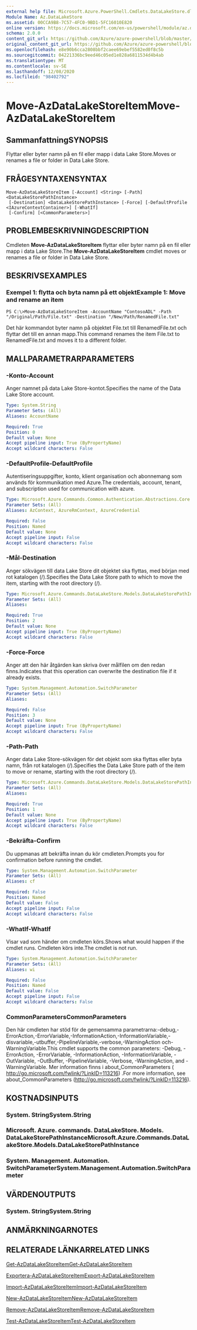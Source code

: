 ```yaml
---
external help file: Microsoft.Azure.PowerShell.Cmdlets.DataLakeStore.dll-Help.xml
Module Name: Az.DataLakeStore
ms.assetid: 00CCA9B8-7C57-4FC0-9BD1-5FC16010E820
online version: https://docs.microsoft.com/en-us/powershell/module/az.datalakestore/move-azdatalakestoreitem
schema: 2.0.0
content_git_url: https://github.com/Azure/azure-powershell/blob/master/src/DataLakeStore/DataLakeStore/help/Move-AzDataLakeStoreItem.md
original_content_git_url: https://github.com/Azure/azure-powershell/blob/master/src/DataLakeStore/DataLakeStore/help/Move-AzDataLakeStoreItem.md
ms.openlocfilehash: e8e90b6cca2808bbf2caee69ebef5582ed0f8c5b
ms.sourcegitcommit: 04221336bc9eed46c05ed1e828a6811534d4b4ab
ms.translationtype: MT
ms.contentlocale: sv-SE
ms.lasthandoff: 12/08/2020
ms.locfileid: "98402792"
---
```

# <span data-ttu-id="3176a-101">Move-AzDataLakeStoreItem</span><span class="sxs-lookup"><span data-stu-id="3176a-101">Move-AzDataLakeStoreItem</span></span>

## <span data-ttu-id="3176a-102">Sammanfattning</span><span class="sxs-lookup"><span data-stu-id="3176a-102">SYNOPSIS</span></span>
<span data-ttu-id="3176a-103">Flyttar eller byter namn på en fil eller mapp i data Lake Store.</span><span class="sxs-lookup"><span data-stu-id="3176a-103">Moves or renames a file or folder in Data Lake Store.</span></span>

## <span data-ttu-id="3176a-104">FRÅGESYNTAXEN</span><span class="sxs-lookup"><span data-stu-id="3176a-104">SYNTAX</span></span>

```
Move-AzDataLakeStoreItem [-Account] <String> [-Path] <DataLakeStorePathInstance>
 [-Destination] <DataLakeStorePathInstance> [-Force] [-DefaultProfile <IAzureContextContainer>] [-WhatIf]
 [-Confirm] [<CommonParameters>]
```

## <span data-ttu-id="3176a-105">PROBLEMBESKRIVNING</span><span class="sxs-lookup"><span data-stu-id="3176a-105">DESCRIPTION</span></span>
<span data-ttu-id="3176a-106">Cmdleten **Move-AzDataLakeStoreItem** flyttar eller byter namn på en fil eller mapp i data Lake Store.</span><span class="sxs-lookup"><span data-stu-id="3176a-106">The **Move-AzDataLakeStoreItem** cmdlet moves or renames a file or folder in Data Lake Store.</span></span>

## <span data-ttu-id="3176a-107">BESKRIVS</span><span class="sxs-lookup"><span data-stu-id="3176a-107">EXAMPLES</span></span>

### <span data-ttu-id="3176a-108">Exempel 1: flytta och byta namn på ett objekt</span><span class="sxs-lookup"><span data-stu-id="3176a-108">Example 1: Move and rename an item</span></span>
```
PS C:\>Move-AzDataLakeStoreItem -AccountName "ContosoADL" -Path "/Original/Path/File.txt" -Destination "/New/Path/RenamedFile.txt"
```

<span data-ttu-id="3176a-109">Det här kommandot byter namn på objektet File.txt till RenamedFile.txt och flyttar det till en annan mapp.</span><span class="sxs-lookup"><span data-stu-id="3176a-109">This command renames the item File.txt to RenamedFile.txt and moves it to a different folder.</span></span>

## <span data-ttu-id="3176a-110">MALLPARAMETRAR</span><span class="sxs-lookup"><span data-stu-id="3176a-110">PARAMETERS</span></span>

### <span data-ttu-id="3176a-111">-Konto</span><span class="sxs-lookup"><span data-stu-id="3176a-111">-Account</span></span>
<span data-ttu-id="3176a-112">Anger namnet på data Lake Store-kontot.</span><span class="sxs-lookup"><span data-stu-id="3176a-112">Specifies the name of the Data Lake Store account.</span></span>

```yaml
Type: System.String
Parameter Sets: (All)
Aliases: AccountName

Required: True
Position: 0
Default value: None
Accept pipeline input: True (ByPropertyName)
Accept wildcard characters: False
```

### <span data-ttu-id="3176a-113">-DefaultProfile</span><span class="sxs-lookup"><span data-stu-id="3176a-113">-DefaultProfile</span></span>
<span data-ttu-id="3176a-114">Autentiseringsuppgifter, konto, klient organisation och abonnemang som används för kommunikation med Azure.</span><span class="sxs-lookup"><span data-stu-id="3176a-114">The credentials, account, tenant, and subscription used for communication with azure.</span></span>

```yaml
Type: Microsoft.Azure.Commands.Common.Authentication.Abstractions.Core.IAzureContextContainer
Parameter Sets: (All)
Aliases: AzContext, AzureRmContext, AzureCredential

Required: False
Position: Named
Default value: None
Accept pipeline input: False
Accept wildcard characters: False
```

### <span data-ttu-id="3176a-115">-Mål</span><span class="sxs-lookup"><span data-stu-id="3176a-115">-Destination</span></span>
<span data-ttu-id="3176a-116">Anger sökvägen till data Lake Store dit objektet ska flyttas, med början med rot katalogen (/).</span><span class="sxs-lookup"><span data-stu-id="3176a-116">Specifies the Data Lake Store path to which to move the item, starting with the root directory (/).</span></span>

```yaml
Type: Microsoft.Azure.Commands.DataLakeStore.Models.DataLakeStorePathInstance
Parameter Sets: (All)
Aliases:

Required: True
Position: 2
Default value: None
Accept pipeline input: True (ByPropertyName)
Accept wildcard characters: False
```

### <span data-ttu-id="3176a-117">-Force</span><span class="sxs-lookup"><span data-stu-id="3176a-117">-Force</span></span>
<span data-ttu-id="3176a-118">Anger att den här åtgärden kan skriva över målfilen om den redan finns.</span><span class="sxs-lookup"><span data-stu-id="3176a-118">Indicates that this operation can overwrite the destination file if it already exists.</span></span>

```yaml
Type: System.Management.Automation.SwitchParameter
Parameter Sets: (All)
Aliases:

Required: False
Position: 3
Default value: None
Accept pipeline input: True (ByPropertyName)
Accept wildcard characters: False
```

### <span data-ttu-id="3176a-119">-Path</span><span class="sxs-lookup"><span data-stu-id="3176a-119">-Path</span></span>
<span data-ttu-id="3176a-120">Anger data Lake Store-sökvägen för det objekt som ska flyttas eller byta namn, från rot katalogen (/).</span><span class="sxs-lookup"><span data-stu-id="3176a-120">Specifies the Data Lake Store path of the item to move or rename, starting with the root directory (/).</span></span>

```yaml
Type: Microsoft.Azure.Commands.DataLakeStore.Models.DataLakeStorePathInstance
Parameter Sets: (All)
Aliases:

Required: True
Position: 1
Default value: None
Accept pipeline input: True (ByPropertyName)
Accept wildcard characters: False
```

### <span data-ttu-id="3176a-121">-Bekräfta</span><span class="sxs-lookup"><span data-stu-id="3176a-121">-Confirm</span></span>
<span data-ttu-id="3176a-122">Du uppmanas att bekräfta innan du kör cmdleten.</span><span class="sxs-lookup"><span data-stu-id="3176a-122">Prompts you for confirmation before running the cmdlet.</span></span>

```yaml
Type: System.Management.Automation.SwitchParameter
Parameter Sets: (All)
Aliases: cf

Required: False
Position: Named
Default value: False
Accept pipeline input: False
Accept wildcard characters: False
```

### <span data-ttu-id="3176a-123">-WhatIf</span><span class="sxs-lookup"><span data-stu-id="3176a-123">-WhatIf</span></span>
<span data-ttu-id="3176a-124">Visar vad som händer om cmdleten körs.</span><span class="sxs-lookup"><span data-stu-id="3176a-124">Shows what would happen if the cmdlet runs.</span></span>
<span data-ttu-id="3176a-125">Cmdleten körs inte.</span><span class="sxs-lookup"><span data-stu-id="3176a-125">The cmdlet is not run.</span></span>

```yaml
Type: System.Management.Automation.SwitchParameter
Parameter Sets: (All)
Aliases: wi

Required: False
Position: Named
Default value: False
Accept pipeline input: False
Accept wildcard characters: False
```

### <span data-ttu-id="3176a-126">CommonParameters</span><span class="sxs-lookup"><span data-stu-id="3176a-126">CommonParameters</span></span>
<span data-ttu-id="3176a-127">Den här cmdleten har stöd för de gemensamma parametrarna:-debug,-ErrorAction,-ErrorVariable,-InformationAction,-InformationVariable,-disvariable,-utbuffer,-PipelineVariable,-verbose,-WarningAction och-WarningVariable.</span><span class="sxs-lookup"><span data-stu-id="3176a-127">This cmdlet supports the common parameters: -Debug, -ErrorAction, -ErrorVariable, -InformationAction, -InformationVariable, -OutVariable, -OutBuffer, -PipelineVariable, -Verbose, -WarningAction, and -WarningVariable.</span></span> <span data-ttu-id="3176a-128">Mer information finns i about_CommonParameters ( http://go.microsoft.com/fwlink/?LinkID=113216) .</span><span class="sxs-lookup"><span data-stu-id="3176a-128">For more information, see about_CommonParameters (http://go.microsoft.com/fwlink/?LinkID=113216).</span></span>

## <span data-ttu-id="3176a-129">KOSTNADS</span><span class="sxs-lookup"><span data-stu-id="3176a-129">INPUTS</span></span>

### <span data-ttu-id="3176a-130">System. String</span><span class="sxs-lookup"><span data-stu-id="3176a-130">System.String</span></span>

### <span data-ttu-id="3176a-131">Microsoft. Azure. commands. DataLakeStore. Models. DataLakeStorePathInstance</span><span class="sxs-lookup"><span data-stu-id="3176a-131">Microsoft.Azure.Commands.DataLakeStore.Models.DataLakeStorePathInstance</span></span>

### <span data-ttu-id="3176a-132">System. Management. Automation. SwitchParameter</span><span class="sxs-lookup"><span data-stu-id="3176a-132">System.Management.Automation.SwitchParameter</span></span>

## <span data-ttu-id="3176a-133">VÄRDEN</span><span class="sxs-lookup"><span data-stu-id="3176a-133">OUTPUTS</span></span>

### <span data-ttu-id="3176a-134">System. String</span><span class="sxs-lookup"><span data-stu-id="3176a-134">System.String</span></span>

## <span data-ttu-id="3176a-135">ANMÄRKNINGAR</span><span class="sxs-lookup"><span data-stu-id="3176a-135">NOTES</span></span>

## <span data-ttu-id="3176a-136">RELATERADE LÄNKAR</span><span class="sxs-lookup"><span data-stu-id="3176a-136">RELATED LINKS</span></span>

[<span data-ttu-id="3176a-137">Get-AzDataLakeStoreItem</span><span class="sxs-lookup"><span data-stu-id="3176a-137">Get-AzDataLakeStoreItem</span></span>](./Get-AzDataLakeStoreItem.md)

[<span data-ttu-id="3176a-138">Exportera-AzDataLakeStoreItem</span><span class="sxs-lookup"><span data-stu-id="3176a-138">Export-AzDataLakeStoreItem</span></span>](./Export-AzDataLakeStoreItem.md)

[<span data-ttu-id="3176a-139">Import-AzDataLakeStoreItem</span><span class="sxs-lookup"><span data-stu-id="3176a-139">Import-AzDataLakeStoreItem</span></span>](./Import-AzDataLakeStoreItem.md)

[<span data-ttu-id="3176a-140">New-AzDataLakeStoreItem</span><span class="sxs-lookup"><span data-stu-id="3176a-140">New-AzDataLakeStoreItem</span></span>](./New-AzDataLakeStoreItem.md)

[<span data-ttu-id="3176a-141">Remove-AzDataLakeStoreItem</span><span class="sxs-lookup"><span data-stu-id="3176a-141">Remove-AzDataLakeStoreItem</span></span>](./Remove-AzDataLakeStoreItem.md)

[<span data-ttu-id="3176a-142">Test-AzDataLakeStoreItem</span><span class="sxs-lookup"><span data-stu-id="3176a-142">Test-AzDataLakeStoreItem</span></span>](./Test-AzDataLakeStoreItem.md)


